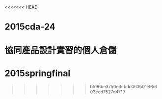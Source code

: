 <<<<<<< HEAD
# 2015cda-24
協同產品設計實習的個人倉儲
=======
# 2015springfinal 
>>>>>>> b596be3750e3cbdc063b01e95603ced7527d4719
